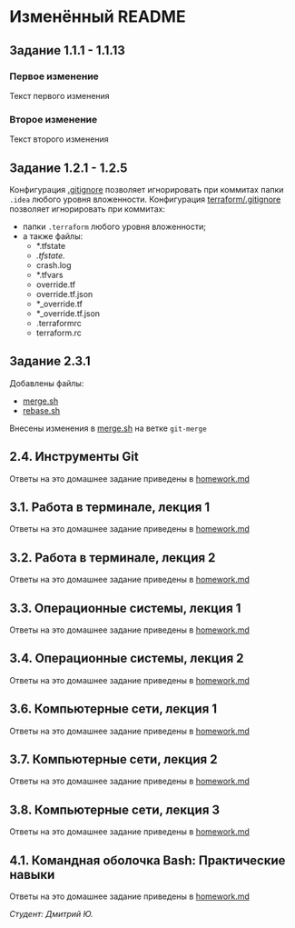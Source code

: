 # Изменённый README
## Задание 1.1.1 - 1.1.13
### Первое изменение
Текст первого изменения
### Второе изменение
Текст второго изменения
## Задание 1.2.1 - 1.2.5
Конфигурация [.gitignore](.gitignore) позволяет игнорировать при коммитах папки `.idea` любого уровня вложенности.
Конфигурация [terraform/.gitignore](terraform/.gitignore) позволяет игнорировать при коммитах:
- папки `.terraform` любого уровня вложенности;
- а также файлы:
  - *.tfstate
  - *.tfstate.*
  - crash.log
  - *.tfvars
  - override.tf
  - override.tf.json
  - *_override.tf
  - *_override.tf.json
  - .terraformrc
  - terraform.rc
## Задание 2.3.1
  Добавлены файлы:
  - [merge.sh](branching/merge.sh)
  - [rebase.sh](branching/rebase.sh)

Внесены изменения в [merge.sh](branching/merge.sh) на ветке `git-merge`

## 2.4. Инструменты Git
Ответы на это домашнее задание приведены в [homework.md](2.4/homework.md)

## 3.1. Работа в терминале, лекция 1
Ответы на это домашнее задание приведены в [homework.md](3.1/homework.md)

## 3.2. Работа в терминале, лекция 2
Ответы на это домашнее задание приведены в [homework.md](3.2/homework.md)

## 3.3. Операционные системы, лекция 1
Ответы на это домашнее задание приведены в [homework.md](3.3/homework.md)

## 3.4. Операционные системы, лекция 2
Ответы на это домашнее задание приведены в [homework.md](3.4/homework.md)

## 3.6. Компьютерные сети, лекция 1
Ответы на это домашнее задание приведены в [homework.md](3.6/homework.md)

## 3.7. Компьютерные сети, лекция 2
Ответы на это домашнее задание приведены в [homework.md](3.7/homework.md)

## 3.8. Компьютерные сети, лекция 3
Ответы на это домашнее задание приведены в [homework.md](3.8/homework.md)

## 4.1. Командная оболочка Bash: Практические навыки
Ответы на это домашнее задание приведены в [homework.md](4.1/homework.md)

_Студент: Дмитрий Ю._